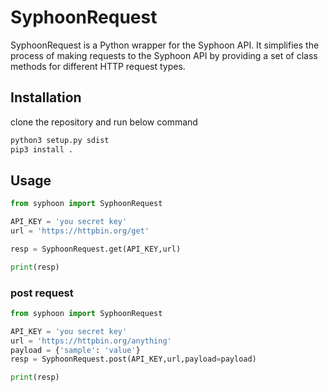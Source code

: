 # SyphoonRequest

SyphoonRequest is a Python wrapper for the Syphoon API. It simplifies the process of making requests to the Syphoon API by providing a set of class methods for different HTTP request types.

## Installation

clone the repository and run below command

```bash
python3 setup.py sdist
pip3 install .
```

## Usage

```python
from syphoon import SyphoonRequest

API_KEY = 'you secret key'
url = 'https://httpbin.org/get'

resp = SyphoonRequest.get(API_KEY,url)

print(resp)
```


### post request

```python
from syphoon import SyphoonRequest

API_KEY = 'you secret key'
url = 'https://httpbin.org/anything'
payload = {'sample': 'value'}
resp = SyphoonRequest.post(API_KEY,url,payload=payload)

print(resp)
```



